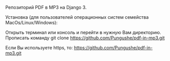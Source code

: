 Репозиторий PDF в MP3 на Django 3.

Установка (для пользователей операционных систем семейства MacOs/Linux/Windows):

Открыть терминал или консоль и перейти в нужную Вам директорию. Прописать команду git clone https://github.com/Pungushe/pdf-in-mp3.git 

Если Вы используете https, то: https://github.com/Pungushe/pdf-in-mp3.git
